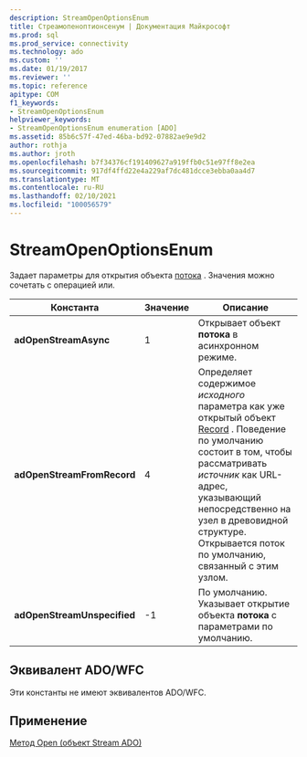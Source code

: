 ```yaml
---
description: StreamOpenOptionsEnum
title: Стреамопеноптионсенум | Документация Майкрософт
ms.prod: sql
ms.prod_service: connectivity
ms.technology: ado
ms.custom: ''
ms.date: 01/19/2017
ms.reviewer: ''
ms.topic: reference
apitype: COM
f1_keywords:
- StreamOpenOptionsEnum
helpviewer_keywords:
- StreamOpenOptionsEnum enumeration [ADO]
ms.assetid: 85b6c57f-47ed-46ba-bd92-07882ae9e9d2
author: rothja
ms.author: jroth
ms.openlocfilehash: b7f34376cf191409627a919ffb0c51e97ff8e2ea
ms.sourcegitcommit: 917df4ffd22e4a229af7dc481dcce3ebba0aa4d7
ms.translationtype: MT
ms.contentlocale: ru-RU
ms.lasthandoff: 02/10/2021
ms.locfileid: "100056579"
---
```

# <a name="streamopenoptionsenum"></a>StreamOpenOptionsEnum
Задает параметры для открытия объекта [потока](./stream-object-ado.md) . Значения можно сочетать с операцией или.  
  
|Константа|Значение|Описание|  
|--------------|-----------|-----------------|  
|**adOpenStreamAsync**|1|Открывает объект **потока** в асинхронном режиме.|  
|**adOpenStreamFromRecord**|4|Определяет содержимое *исходного* параметра как уже открытый объект [Record](./record-object-ado.md) . Поведение по умолчанию состоит в том, чтобы рассматривать *источник* как URL-адрес, указывающий непосредственно на узел в древовидной структуре. Открывается поток по умолчанию, связанный с этим узлом.|  
|**adOpenStreamUnspecified**|-1|По умолчанию. Указывает открытие объекта **потока** с параметрами по умолчанию.|  
  
## <a name="adowfc-equivalent"></a>Эквивалент ADO/WFC  
 Эти константы не имеют эквивалентов ADO/WFC.  
  
## <a name="applies-to"></a>Применение  
 [Метод Open (объект Stream ADO)](./open-method-ado-stream.md)